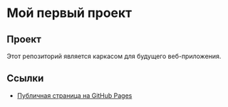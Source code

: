 # Мой первый проект 

## Проект 
Этот репозиторий является каркасом для будущего веб-приложения. 

## Ссылки 
- [Публичная страница на GitHub Pages]()